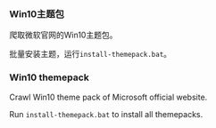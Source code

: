 ### Win10主题包

爬取微软官网的Win10主题包。

批量安装主题，运行`install-themepack.bat`。

### Win10 themepack

Crawl Win10 theme pack of Microsoft official website.

Run `install-themepack.bat` to install all themepacks.